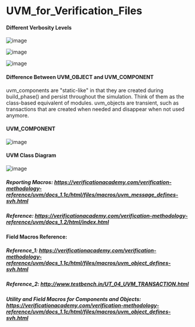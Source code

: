 # UVM_for_Verification_Files

#### Different Verbosity Levels
![image](https://github.com/srsapireddy/UVM_for_Verification_Files/assets/32967087/27bad4fe-a458-46ea-9173-cfda5f157145)

![image](https://github.com/srsapireddy/UVM_for_Verification_Files/assets/32967087/3075d3ed-1015-40a3-9d87-e2b0656af7d8)

![image](https://github.com/srsapireddy/UVM_for_Verification_Files/assets/32967087/aad1bd2e-15de-4d73-91b1-c09325ac5e2f)

#### Difference Between UVM_OBJECT and UVM_COMPONENT
uvm_components are "static-like" in that they are created during build_phase() and persist throughout the simulation. Think of them as the class-based equivalent of modules.
uvm_objects are transient, such as transactions that are created when needed and disappear when not used anymore.

#### UVM_COMPONENT
![image](https://github.com/srsapireddy/UVM_for_Verification_Files/assets/32967087/c42d995c-b022-4da3-b064-8b9a6372f4d9)
#### UVM Class Diagram
![image](https://github.com/srsapireddy/UVM_for_Verification_Files/assets/32967087/7bd4eccd-5429-4f65-8df1-c8542b076883)

##### Reporting Macros: https://verificationacademy.com/verification-methodology-reference/uvm/docs_1.1c/html/files/macros/uvm_message_defines-svh.html

##### Reference: https://verificationacademy.com/verification-methodology-reference/uvm/docs_1.2/html/index.html

#### Field Macros Reference: 
##### Reference_1: https://verificationacademy.com/verification-methodology-reference/uvm/docs_1.1c/html/files/macros/uvm_object_defines-svh.html
##### Reference_2: http://www.testbench.in/UT_04_UVM_TRANSACTION.html

##### Utility and Field Macros for Components and Objects: https://verificationacademy.com/verification-methodology-reference/uvm/docs_1.1c/html/files/macros/uvm_object_defines-svh.html
